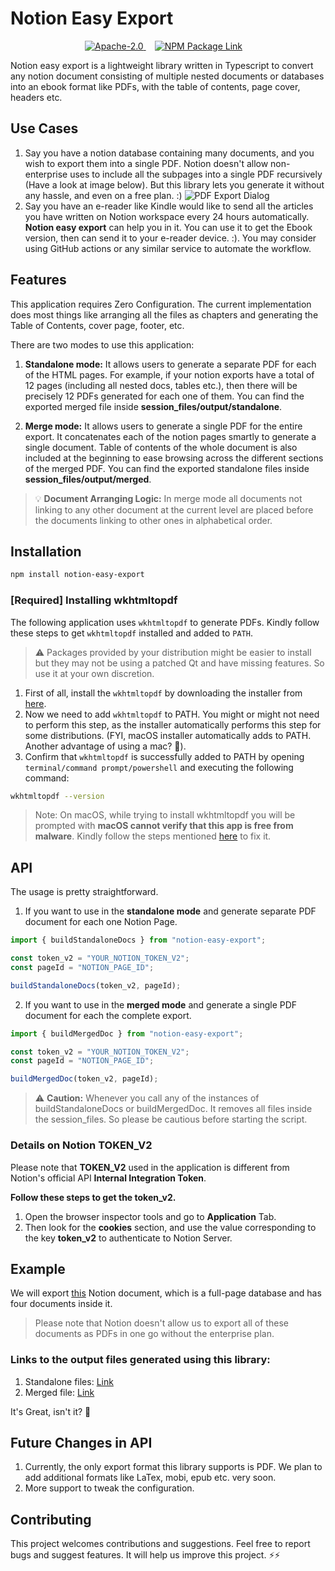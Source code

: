 # Notion Easy Export

<p align="center">
  <a
    href="https://github.com/subhamx/notion-easy-export/blob/master/LICENSE"
    style="margin-right: 1em;">
    <img alt="Apache-2.0" src="https://img.shields.io/github/license/subhamx/notion-easy-export?color=blue"/>
  </a>
  <a
    href="https://www.npmjs.com/package/notion-easy-export"
    style="margin-right: 1em;">
    <img alt="NPM Package Link" src="https://img.shields.io/npm/v/notion-easy-export?color=brightgreen"/>
  </a>
</p>

Notion easy export is a lightweight library written in Typescript to convert any notion document consisting of multiple nested documents or databases into an ebook format like PDFs, with the table of contents, page cover, headers etc.

## Use Cases

1. Say you have a notion database containing many documents, and you wish to export them into a single PDF. Notion doesn't allow non-enterprise uses to include all the subpages into a single PDF recursively (Have a look at image below). But this library lets you generate it without any hassle, and even on a free plan. :)
   ![PDF Export Dialog](https://raw.githubusercontent.com/subhamx/notion-easy-export/HEAD/_docs/4.png)
2. Say you have an e-reader like Kindle would like to send all the articles you have written on Notion workspace every 24 hours automatically. **Notion easy export** can help you in it. You can use it to get the Ebook version, then can send it to your e-reader device. :). You may consider using GitHub actions or any similar service to automate the workflow.

## Features

This application requires Zero Configuration. The current implementation does most things like arranging all the files as chapters and generating the Table of Contents, cover page, footer, etc.

There are two modes to use this application:

1. **Standalone mode:** It allows users to generate a separate PDF for each of the HTML pages. For example, if your notion exports have a total of 12 pages (including all nested docs, tables etc.), then there will be precisely 12 PDFs generated for each one of them. You can find the exported merged file inside **session_files/output/standalone**.

2. **Merge mode:** It allows users to generate a single PDF for the entire export. It concatenates each of the notion pages smartly to generate a single document. Table of contents of the whole document is also included at the beginning to ease browsing across the different sections of the merged PDF. You can find the exported standalone files inside **session_files/output/merged**.

> 💡 **Document Arranging Logic:** In merge mode all documents not linking to any other document at the current level are placed before the documents linking to other ones in alphabetical order.

## Installation

```bash
npm install notion-easy-export
```

### [Required] Installing wkhtmltopdf

The following application uses `wkhtmltopdf` to generate PDFs. Kindly follow these steps to get `wkhtmltopdf` installed and added to `PATH`.

> ⚠️ Packages provided by your distribution might be easier to install but they may not be using a patched Qt and have missing features. So use it at your own discretion.

1. First of all, install the `wkhtmltopdf` by downloading the installer from [here](https://wkhtmltopdf.org/downloads.html#stable).
2. Now we need to add `wkhtmltopdf` to PATH. You might or might not need to perform this step, as the installer automatically performs this step for some distributions. (FYI, macOS installer automatically adds to PATH. Another advantage of using a mac? 🤔).
3. Confirm that `wkhtmltopdf` is successfully added to PATH by opening `terminal/command prompt/powershell` and executing the following command:

```bash
wkhtmltopdf --version
```

> Note: On macOS, while trying to install wkhtmltopdf you will be prompted with **macOS cannot verify that this app is free from malware**. Kindly follow the steps mentioned [here](https://news.trendmicro.com/2021/12/16/how-to-fix-macos-cannot-verify-that-this-app-is-free-from-malware-error/) to fix it.

## API

The usage is pretty straightforward.

1. If you want to use in the **standalone mode** and generate separate PDF document for each one Notion Page.

```javascript
import { buildStandaloneDocs } from "notion-easy-export";

const token_v2 = "YOUR_NOTION_TOKEN_V2";
const pageId = "NOTION_PAGE_ID";

buildStandaloneDocs(token_v2, pageId);
```

2. If you want to use in the **merged mode** and generate a single PDF document for each the complete export.

```javascript
import { buildMergedDoc } from "notion-easy-export";

const token_v2 = "YOUR_NOTION_TOKEN_V2";
const pageId = "NOTION_PAGE_ID";

buildMergedDoc(token_v2, pageId);
```

> ⚠️ **Caution:** Whenever you call any of the instances of buildStandaloneDocs or buildMergedDoc. It removes all files inside the session_files. So please be cautious before starting the script.

### Details on Notion TOKEN_V2

Please note that **TOKEN_V2** used in the application is different from Notion's official API **Internal Integration Token**.

**Follow these steps to get the token_v2.**

1. Open the browser inspector tools and go to **Application** Tab.
2. Then look for the **cookies** section, and use the value corresponding to the key **token_v2** to authenticate to Notion Server.

## Example

We will export [this](https://bx.notion.site/920be5e64bd04f34b3c4450ad3fcc80e?v=deb2aef3fb4244539b2a25c50e8569f3) Notion document, which is a full-page database and has four documents inside it.

> Please note that Notion doesn't allow us to export all of these documents as PDFs in one go without the enterprise plan.

### Links to the output files generated using this library:

1. Standalone files: [Link](https://github.com/subhamX/notion-easy-export/tree/master/_docs/sample_output/standalone)
2. Merged file: [Link](https://github.com/subhamX/notion-easy-export/tree/master/_docs/sample_output/merged)

It's Great, isn't it? 🎉

## Future Changes in API

1. Currently, the only export format this library supports is PDF. We plan to add additional formats like LaTex, mobi, epub etc. very soon.
2. More support to tweak the configuration.

## Contributing

This project welcomes contributions and suggestions. Feel free to report bugs and suggest features. It will help us improve this project. ⚡⚡
